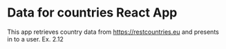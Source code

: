 # Data for countries React App
This app retrieves country data from https://restcountries.eu and presents in to a user.
Ex. 2.12